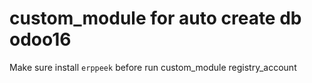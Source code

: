 # custom_module for auto create db odoo16
Make sure install `erppeek` before run custom_module registry_account
